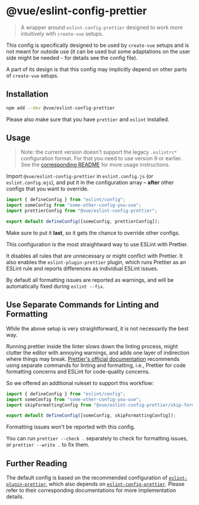 # @vue/eslint-config-prettier

> A wrapper around `eslint-config-prettier` designed to work more intuitively with `create-vue` setups.

This config is specifically designed to be used by `create-vue` setups
and is not meant for outside use (it can be used but some adaptations
on the user side might be needed - for details see the config file).

A part of its design is that this config may implicitly depend on
other parts of `create-vue` setups.

## Installation

```sh
npm add --dev @vue/eslint-config-prettier
```

Please also make sure that you have `prettier` and `eslint` installed.

## Usage

> Note: the current version doesn't support the legacy `.eslintrc*` configuration format. For that you need to use version 9 or earlier. See the [corresponding README](https://www.npmjs.com/package/@vue/eslint-config-prettier/v/legacy-eslintrc) for more usage instructions.

Import `@vue/eslint-config-prettier` in `eslint.config.js` (or `eslint.config.mjs`), and put it in the configuration array – **after** other configs that you want to override.

```js
import { defineConfig } from "eslint/config";
import someConfig from "some-other-config-you-use";
import prettierConfig from "@vue/eslint-config-prettier";

export default defineConfig([someConfig, prettierConfig]);
```

Make sure to put it **last**, so it gets the chance to override other configs.

This configuration is the most straightward way to use ESLint with Prettier.

It disables all rules that are unnecessary or might conflict with Prettier.
It also enables the `eslint-plugin-prettier` plugin, which runs Prettier as an ESLint rule and reports differences as individual ESLint issues.

By default all formatting issues are reported as warnings, and will be automatically fixed during `eslint --fix`.

## Use Separate Commands for Linting and Formatting

While the above setup is very straightforward, it is not necessarily the best way.

Running prettier inside the linter slows down the linting process, might clutter the editor with annoying warnings, and adds one layer of indirection where things may break.
[Prettier's official documentation](https://prettier.io/docs/en/integrating-with-linters.html) recommends using separate commands for linting and formatting, i.e., Prettier for code formatting concerns and ESLint for code-quality concerns.

So we offered an additional ruleset to support this workflow:

```js
import { defineConfig } from "eslint/config";
import someConfig from "some-other-config-you-use";
import skipFormattingConfig from "@vue/eslint-config-prettier/skip-formatting";

export default defineConfig([someConfig, skipFormattingConfig]);
```

Formatting issues won't be reported with this config.

You can run `prettier --check .` separately to check for formatting issues, or `prettier --write .` to fix them.

## Further Reading

The default config is based on the recommended configuration of [`eslint-plugin-prettier`](https://github.com/prettier/eslint-plugin-prettier/#recommended-configuration), which also depends on [`eslint-config-prettier`](https://github.com/prettier/eslint-config-prettier). Please refer to their corresponding documentations for more implementation details.
